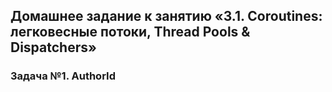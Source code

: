 ## Домашнее задание к занятию «3.1. Coroutines: легковесные потоки, Thread Pools & Dispatchers»
### Задача №1. AuthorId
